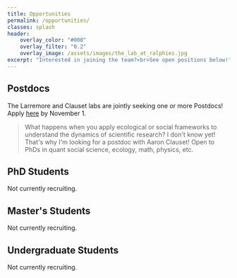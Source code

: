 ```yaml
---
title: Opportunities
permalink: /opportunities/
classes: splash
header:
    overlay_color: "#000"
    overlay_filter: "0.2"
    overlay_image: /assets/images/the_lab_at_ralphies.jpg
excerpt: "Interested in joining the team?<br>See open positions below!"
---
```



## Postdocs 

The Larremore and Clauset labs are jointly seeking one or more Postdocs! Apply [here](https://jobs.colorado.edu/jobs/JobDetail/?jobId=21039&emailCampaignId=168&referrer=http://127.0.0.1:4000/) by November 1. 

> What happens when you apply ecological or social frameworks to understand the dynamics of scientific research? I don't know yet! That's why I'm looking for a postdoc with Aaron Clauset! Open to PhDs in quant social science, ecology, math, physics, etc.

## PhD Students

Not currently recruiting.

## Master's Students

Not currently recruiting.

## Undergraduate Students

Not currently recruiting.